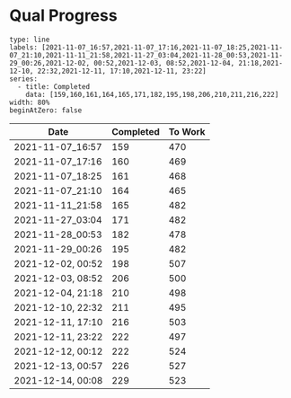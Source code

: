 # Qual Progress
```chart
type: line
labels: [2021-11-07_16:57,2021-11-07_17:16,2021-11-07_18:25,2021-11-07_21:10,2021-11-11_21:58,2021-11-27_03:04,2021-11-28_00:53,2021-11-29_00:26,2021-12-02, 00:52,2021-12-03, 08:52,2021-12-04, 21:18,2021-12-10, 22:32,2021-12-11, 17:10,2021-12-11, 23:22]
series:
  - title: Completed
    data: [159,160,161,164,165,171,182,195,198,206,210,211,216,222]
width: 80%
beginAtZero: false
```


| Date              | Completed | To Work |
| ----------------- | --------- | ------- |
| 2021-11-07_16:57  | 159       | 470     |
| 2021-11-07_17:16  | 160       | 469     |
| 2021-11-07_18:25  | 161       | 468     |
| 2021-11-07_21:10  | 164       | 465     |
| 2021-11-11_21:58  | 165       | 482     |
| 2021-11-27_03:04  | 171       | 482     |
| 2021-11-28_00:53  | 182       | 478     |
| 2021-11-29_00:26  | 195       | 482     |
| 2021-12-02, 00:52 | 198       | 507     |
| 2021-12-03, 08:52 | 206       | 500     |
| 2021-12-04, 21:18 | 210       | 498     |
| 2021-12-10, 22:32 | 211       | 495     |
| 2021-12-11, 17:10 | 216       | 503     |
| 2021-12-11, 23:22 | 222       | 497     |
| 2021-12-12, 00:12 | 222 | 524 |
| 2021-12-13, 00:57 | 226 | 527 |
| 2021-12-14, 00:08 | 229 | 523 |